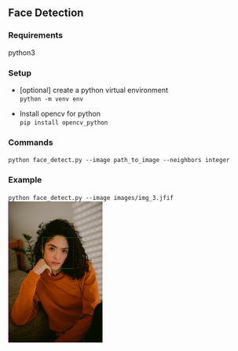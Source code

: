## Face Detection 

### Requirements
python3

### Setup
- [optional] create a python virtual environment<br>
`python -m venv env`

- Install opencv for python<br>
`pip install opencv_python`

### Commands
`python face_detect.py --image path_to_image --neighbors integer`

### Example
`python face_detect.py --image images/img_3.jfif`
<br>
<img src="images/sample_outputs/img_3_output.png" width="38%">

